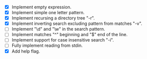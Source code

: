 - [x] Implement empty expression.
- [x] Implement simple one letter pattern.
- [x] Implement recursing a directory tree "-r".
- [x] Implement inverting search excluding pattern from matches "-v".
- [ ] Implement "\d" and "\w" in the search pattern.
- [ ] Implement matches "^" beginning and "$" end of the line.
- [ ] Implement support for case insensitive search "-i".
- [ ] Fully implement reading from stdin.
- [x] Add help flag.
